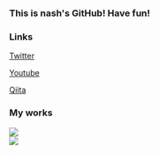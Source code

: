 ### This is nash's GitHub! Have fun!

### Links

[Twitter](https://twitter.com/nash_4ed9)

[Youtube](https://www.youtube.com/channel/UCWnqwRNf5TyLCfvTPzvQnLA/featured)

[Qiita](https://qiita.com/nash_4ed9)

### My works

<a href=""> <img align="center" src="https://github-readme-stats-sigma-five.vercel.app/api?username=yutori10&theme=react&line_height=40&hide=css"/> </a>
<br>
<a href=""> <img align="center" src="https://github-readme-stats-sigma-five.vercel.app/api/top-langs/?username=yutori10&theme=react&line_height=40&hide=css"/> </a>
